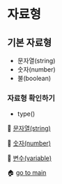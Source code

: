 # 자료형
## 기본 자료형
- 문자열(string)
- 숫자(number)
- 불(boolean)

### 자료형 확인하기
- type()


:rabbit: [문자열(string)](./string.md)

:baby_chick: [숫자(number)](./number.md)

:carrot: [변수(variable)](./variable.md)

:house: [go to main](../README.md)
